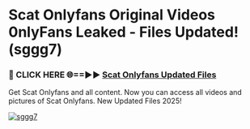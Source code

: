 # Scat Onlyfans Original Videos 0nlyFans Leaked - Files Updated! (sggg7)

<h3>🔴 CLICK HERE 🌐==►► <a href="https://tinyurl.com/3hn5wdd3" rel="nofollow">Scat Onlyfans Updated Files</a></h3>

Get Scat Onlyfans and all content. Now you can access all videos and pictures of Scat Onlyfans. New Updated Files 2025!

[![sggg7](https://i.imgur.com/4HnBqBT.gif)](https://tinyurl.com/3hn5wdd3)
